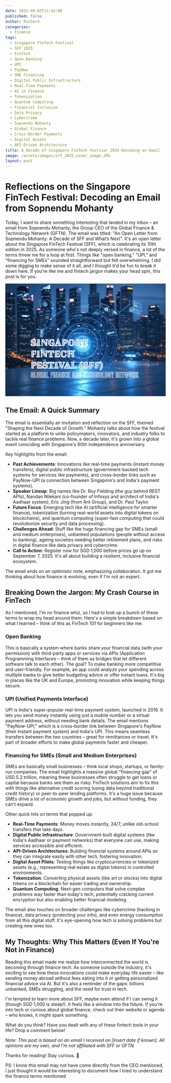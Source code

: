 ```yaml
---
date: 2025-09-03T11:42:00
published: false
author: Richard
categories:
  - Finance
tags:
  - Singapore FinTech Festival
  - SFF 2025
  - FinTech
  - Open Banking
  - UPI
  - PayNow
  - SME Financing
  - Digital Public Infrastructure
  - Real-Time Payments
  - AI in Finance
  - Tokenization
  - Quantum Computing
  - Financial Inclusion
  - Data Privacy
  - Cybercrime
  - Sopnendu Mohanty
  - Global Finance
  - Cross-Border Payments
  - Digital Assets
  - API-Driven Architecture
title: A Decade of Singapore FinTech Festival 2025-Decoding an Email
image: /assets/images/sff_2025_cover_image.JPG
layout: post
---
```

# Reflections on the Singapore FinTech Festival: Decoding an Email from Sopnendu Mohanty

Today, I want to share something interesting that landed in my inbox – an email from Sopnendu Mohanty, the Group CEO of the Global Finance & Technology Network (GFTN). The email was titled: "An Open Letter from Sopnendu Mohanty: A Decade of SFF and What’s Next". It's an open letter about the Singapore FinTech Festival (SFF), which is celebrating its 10th edition in 2025. As someone who's not deeply versed in finance, a lot of the terms threw me for a loop at first. Things like "open banking," "UPI," and "financing for SMEs" sounded straightforward but felt overwhelming. I did some digging to make sense of it all, and I thought it'd be fun to break it down here. If you're like me and fintech jargon makes your head spin, this post is for you. 

![An image with  glowing futuristic builidngs with text singapore finance festival sff and Global Finance & Technology Network](/assets/images/sff_2025_cover_image.JPG "An image with  glowing futuristic builidngs with text singapore finance festival sff and Global Finance & Technology Network")

## The Email: A Quick Summary

The email is essentially an invitation and reflection on the SFF, themed "Shaping the Next Decade of Growth." Mohanty talks about how the festival started as a platform to unite policymakers, innovators, and industry folks to tackle real finance problems. Now, a decade later, it's grown into a global event coinciding with Singapore's 60th independence anniversary.

Key highlights from the email:

- **Past Achievements**: Innovations like real-time payments (instant money transfers), digital public infrastructure (government-backed tech systems for services like payments), and cross-border links such as PayNow-UPI (a connection between Singapore's and India's payment systems).
- **Speaker Lineup**: Big names like Dr. Roy Fielding (the guy behind REST APIs), Nandan Nilekani (co-founder of Infosys and architect of India's Aadhaar system), Eric Jing (from Ant Group), and Dr. Paul Taylor.
- **Future Focus**: Emerging tech like AI (artificial intelligence for smarter finance), tokenization (turning real-world assets into digital tokens on blockchains), and quantum computing (super-fast computing that could revolutionize security and data processing).
- **Challenges Ahead**: Stuff like the huge financing gap for SMEs (small and medium enterprises), unbanked populations (people without access to banking), ageing societies needing better retirement plans, and risks in digital finance like data privacy and cybercrime.
- **Call to Action**: Register now for SGD 1,000 before prices go up on September 7, 2025. It's all about building a resilient, inclusive financial ecosystem.

The email ends on an optimistic note, emphasizing collaboration. It got me thinking about how finance is evolving, even if I'm not an expert.

## Breaking Down the Jargon: My Crash Course in FinTech

As I mentioned, I'm no finance whiz, so I had to look up a bunch of these terms to wrap my head around them. Here's a simple breakdown based on what I learned – think of this as FinTech 101 for beginners like me:

### Open Banking

This is basically a system where banks share your financial data (with your permission) with third-party apps or services via APIs (Application Programming Interfaces – think of them as bridges that let different software talk to each other). The goal? To make banking more competitive and user-friendly. For example, an app could analyze your spending across multiple banks to give better budgeting advice or offer instant loans. It's big in places like the UK and Europe, promoting innovation while keeping things secure.

### UPI (Unified Payments Interface)

UPI is India's super-popular real-time payment system, launched in 2016. It lets you send money instantly using just a mobile number or a virtual payment address, without needing bank details. The email mentions "PayNow-UPI," which is a cross-border link between Singapore's PayNow (their instant payment system) and India's UPI. This means seamless transfers between the two countries – great for remittances or travel. It's part of broader efforts to make global payments faster and cheaper.

### Financing for SMEs (Small and Medium Enterprises)

SMEs are basically small businesses – think local shops, startups, or family-run companies. The email highlights a massive global "financing gap" of USD 5.2 trillion, meaning these businesses often struggle to get loans or capital because banks see them as risky. FinTech solutions aim to fix this with things like alternative credit scoring (using data beyond traditional credit history) or peer-to-peer lending platforms. It's a huge issue because SMEs drive a lot of economic growth and jobs, but without funding, they can't expand.

Other quick hits on terms that popped up:

- **Real-Time Payments**: Money moves instantly, 24/7, unlike old-school transfers that take days.
- **Digital Public Infrastructure**: Government-built digital systems (like India's Aadhaar or payment networks) that everyone can use, making services accessible and efficient.
- **API-Driven Architectures**: Building financial systems around APIs so they can integrate easily with other tech, fostering innovation.
- **Digital Asset Pilots**: Testing things like cryptocurrencies or tokenized assets (e.g., representing real estate as digital tokens) in controlled environments.
- **Tokenization**: Converting physical assets (like art or stocks) into digital tokens on a blockchain for easier trading and ownership.
- **Quantum Computing**: Next-gen computers that solve complex problems way faster than today's tech, potentially cracking current encryption but also enabling better financial modeling.

The email also touches on broader challenges like cybercrime (hacking in finance), data privacy (protecting your info), and even energy consumption from all this digital stuff. It's eye-opening how tech is solving problems but creating new ones too.

## My Thoughts: Why This Matters (Even If You're Not in Finance)

Reading this email made me realize how interconnected the world is becoming through finance tech. As someone outside the industry, it's exciting to see how these innovations could make everyday life easier – like sending money abroad without fees eating into it or getting personalized financial advice via AI. But it's also a reminder of the gaps: billions unbanked, SMEs struggling, and the need for trust in tech.

I'm tempted to learn more about SFF, maybe even attend if I can swing it (though SGD 1,000 is steep!). It feels like a window into the future. If you're into tech or curious about global finance, check out their website or agenda – who knows, it might spark something.

What do you think? Have you dealt with any of these fintech tools in your life? Drop a comment below!

_Note: This post is based on an email I received on [insert date if known]. All opinions are my own, and I'm not affiliated with SFF or GFTN._ 

Thanks for reading! Stay curious. 🚀

PS: I know this email may not have come directlly from the CEO mentioned, I just thought it would be  interesting to document how I tried to understand the finance terms mentioned
